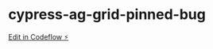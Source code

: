 # cypress-ag-grid-pinned-bug

[Edit in Codeflow ⚡️](https://stackblitz.com/~/github.com/JmdAtKmd/cypress-ag-grid-pinned-bug)